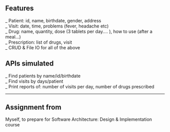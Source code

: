 ## Features

_ Patient: id, name, birthdate, gender, address <br>
_ Visit: date, time, problems (fever, headache etc) <br>
_ Drug: name, quantity, dose (3 tablets per day.... ), how to use (after a meal...) <br>
_ Prescription: list of drugs, visit <br>
_ CRUD & File IO for all of the above


## APIs simulated

_ Find patients by name/id/birthdate <br>
_ Find visits by days/patient <br>
_ Print reports of: number of visits per day, number of drugs prescribed
_________________________________________________________________________________________________________________________________________
## Assignment from
Myself, to prepare for Software Architecture: Design & Implementation course
